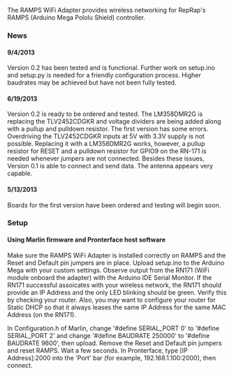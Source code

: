 ﻿The RAMPS WiFi Adapter provides wireless networking for RepRap's RAMPS (Arduino Mega Pololu Shield) controller.

### News

#### 9/4/2013
Version 0.2 has been tested and is functional. Further work on setup.ino and setup.py is needed for a friendly configuration process. Higher baudrates may be achieved but have not been fully tested.

#### 6/19/2013
Version 0.2 is ready to be ordered and tested. The LM358DMR2G is replacing the TLV2452CDGKR and voltage dividers are being added along with a pullup and pulldown resistor. The first version has some errors. Overdriving the TLV2452CDGKR inputs at 5V with 3.3V supply is not possible. Replacing it with a LM358DMR2G works, however, a pullup resistor for RESET and a pulldown resistor for GPIO9 on the RN-171 is needed whenever jumpers are not connected. Besides these issues, Version 0.1 is able to connect and send data. The antenna appears very capable.

#### 5/13/2013
Boards for the first version have been ordered and testing will begin soon.

### Setup

#### Using Marlin firmware and Pronterface host software
Make sure the RAMPS WiFi Adapter is installed correctly on RAMPS and the Reset and Default pin jumpers are in place. Upload setup.ino to the Arduino Mega with your custom settings. Observe output from the RN171 (WiFi module onboard the adapter) with the Arduino IDE Serial Monitor. If the RN171 successful assoicates with your wireless network, the RN171 should provide an IP Address and the only LED blinking should be green. Verify this by checking your router. Also, you may want to configure your router for Static DHCP so that it always leases the same IP Address for the same MAC Address (on the RN171).

In Configuration.h of Marlin, change '#define SERIAL_PORT 0' to '#define SERIAL_PORT 2' and change '#define BAUDRATE 250000' to '#define BAUDRATE 9600', then upload. Remove the Reset and Default pin jumpers and reset RAMPS. Wait a few seconds. In Pronterface, type [IP Address]:2000 into the 'Port' bar (for example, 192.168.1.100:2000), then connect.
